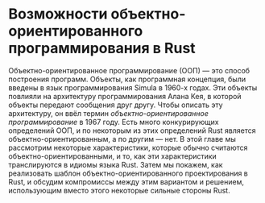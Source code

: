 # Возможности объектно-ориентированного программирования в Rust

Объектно-ориентированное программирование (ООП) — это способ построения программ. Объекты, как программная концепция, были введены в язык программирования Simula в 1960-х годах. Эти объекты повлияли на архитектуру программирования Алана Кея, в которой объекты передают сообщения друг другу. Чтобы описать эту архитектуру, он ввёл термин *объектно-ориентированное программирование* в 1967 году. Есть много конкурирующих определений ООП, и по некоторым из этих определений Rust является объектно-ориентированным, а по другим — нет. В этой главе мы рассмотрим некоторые характеристики, которые обычно считаются объектно-ориентированными, и то, как эти характеристики транслируются в идиомы языка Rust. Затем мы покажем, как реализовать шаблон объектно-ориентированного проектирования в Rust, и обсудим компромиссы между этим вариантом и решением, использующим вместо этого некоторые сильные стороны Rust.
